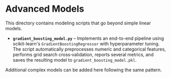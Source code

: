 # Advanced Models

This directory contains modeling scripts that go beyond simple linear models.

- **`gradient_boosting_model.py`** – Implements an end-to-end pipeline using
  scikit-learn's `GradientBoostingRegressor` with hyperparameter tuning. The
  script automatically preprocesses numeric and categorical features,
  performs grid search cross‑validation, reports several metrics, and saves the
  resulting model to `gradient_boosting_model.pkl`.

Additional complex models can be added here following the same pattern.
